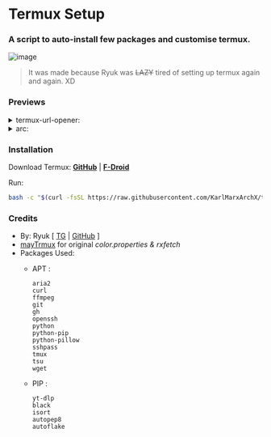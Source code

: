# Termux Setup

### A script to auto-install few packages and customise termux.
![image](https://github.com/KarlMarxArchX/termux-setup/assets/88324835/424eafa8-d0bb-4b6b-a033-b45b5d878dcc)


>It was made because Ryuk was ~~LAZY~~ tired of setting up termux again and again. XD

### Previews
<details>
<summary>  termux-url-opener:</summary>

https://github.com/KarlMarxArchX/termux-setup/assets/88324835/9ba12b6a-e53c-47df-88b8-51585666cd5e

</details>
<details>
<summary>  arc:</summary>

https://github.com/KarlMarxArchX/termux-setup/assets/88324835/a1067ff9-9c31-40d8-82bf-c2c10dbc11f3

</details>

### Installation
Download Termux:
[**GitHub**](https://github.com/termux/termux-app/releases/download/v0.118.0/termux-app_v0.118.0+github-debug_universal.apk) | [**F-Droid**](https://f-droid.org/repo/com.termux_118.apk)  

Run:  

```bash
bash -c "$(curl -fsSL https://raw.githubusercontent.com/KarlMarxArchX/termux-setup/main/setup.sh)"
  ```
### Credits 
* By: Ryuk [ [TG](https://t.me/KarlMarxArchX97) | [GitHub](https://github.com/KarlMarxArchX) ]
* [mayTrmux](https://github.com/mayTermux) for original _color.properties & rxfetch_
* Packages Used:
  * APT :

        aria2 
        curl 
        ffmpeg 
        git 
        gh 
        openssh 
        python 
        python-pip 
        python-pillow 
        sshpass 
        tmux 
        tsu 
        wget 

  * PIP :

        yt-dlp
        black
        isort
        autopep8
        autoflake
